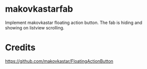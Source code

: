 # makovkastarfab
Implement makovkastar floating action button. The fab is hiding and showing on listview scrolling.

# Credits
https://github.com/makovkastar/FloatingActionButton
